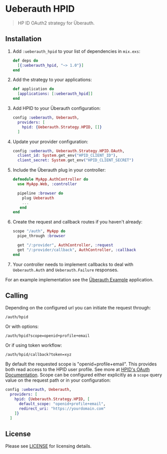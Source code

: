 # Ueberauth HPID

> HP ID OAuth2 strategy for Überauth.

## Installation

1. Add `:ueberauth_hpid` to your list of dependencies in `mix.exs`:

    ```elixir
    def deps do
      [{:ueberauth_hpid, "~> 1.0"}]
    end
    ```

1. Add the strategy to your applications:

    ```elixir
    def application do
      [applications: [:ueberauth_hpid]]
    end
    ```

1. Add HPID to your Überauth configuration:

    ```elixir
    config :ueberauth, Ueberauth,
      providers: [
        hpid: {Ueberauth.Strategy.HPID, []}
      ]
    ```

1.  Update your provider configuration:

    ```elixir
    config :ueberauth, Ueberauth.Strategy.HPID.OAuth,
      client_id: System.get_env("HPID_CLIENT_ID"),
      client_secret: System.get_env("HPID_CLIENT_SECRET")
    ```

1.  Include the Überauth plug in your controller:

    ```elixir
    defmodule MyApp.AuthController do
      use MyApp.Web, :controller

      pipeline :browser do
        plug Ueberauth
        ...
       end
    end
    ```

1.  Create the request and callback routes if you haven't already:

    ```elixir
    scope "/auth", MyApp do
      pipe_through :browser

      get "/:provider", AuthController, :request
      get "/:provider/callback", AuthController, :callback
    end
    ```

1. Your controller needs to implement callbacks to deal with `Ueberauth.Auth` and `Ueberauth.Failure` responses.

For an example implementation see the [Überauth Example](https://github.com/ueberauth/ueberauth_example) application.

## Calling

Depending on the configured url you can initiate the request through:

    /auth/hpid

Or with options:

    /auth/hpid?scope=openid+profile+email
    
Or if using token workflow:

    /auth/hpid/callback?token=xyz

By default the requested scope is "openid+profile+email". This provides both read access to the HPID user profile. See more at [HPID's OAuth Documentation](https://developers.hp.com/hp-id/doc/authn-scopes). Scope can be configured either explicitly as a `scope` query value on the request path or in your configuration:

```elixir
config :ueberauth, Ueberauth,
  providers: [
    hpid: {Ueberauth.Strategy.HPID, [
      default_scope: "openid+profile+email",
      redirect_uri: "https://yourdomain.com"
    ]}
  ]
```

## License

Please see [LICENSE](https://github.com/VIPAAR/ueberauth_hpid/blob/master/LICENSE) for licensing details.

